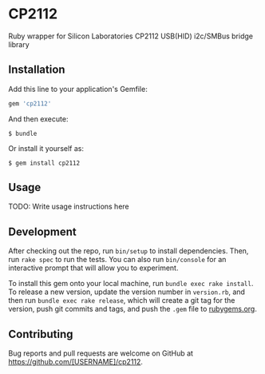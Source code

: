 # CP2112

Ruby wrapper for Silicon Laboratories CP2112 USB(HID) i2c/SMBus bridge library

## Installation

Add this line to your application's Gemfile:

```ruby
gem 'cp2112'
```

And then execute:

    $ bundle

Or install it yourself as:

    $ gem install cp2112

## Usage

TODO: Write usage instructions here

## Development

After checking out the repo, run `bin/setup` to install dependencies. Then, run `rake spec` to run the tests. You can also run `bin/console` for an interactive prompt that will allow you to experiment.

To install this gem onto your local machine, run `bundle exec rake install`. To release a new version, update the version number in `version.rb`, and then run `bundle exec rake release`, which will create a git tag for the version, push git commits and tags, and push the `.gem` file to [rubygems.org](https://rubygems.org).

## Contributing

Bug reports and pull requests are welcome on GitHub at https://github.com/[USERNAME]/cp2112.
